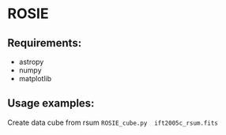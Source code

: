 # ROSIE

## Requirements:
* astropy
* numpy
* matplotlib

## Usage examples:

Create data cube from rsum
`ROSIE_cube.py  ift2005c_rsum.fits`

